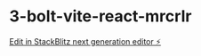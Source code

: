 # 3-bolt-vite-react-mrcrlr

[Edit in StackBlitz next generation editor ⚡️](https://stackblitz.com/~/github.com/DKTB36/3-bolt-vite-react-mrcrlr)